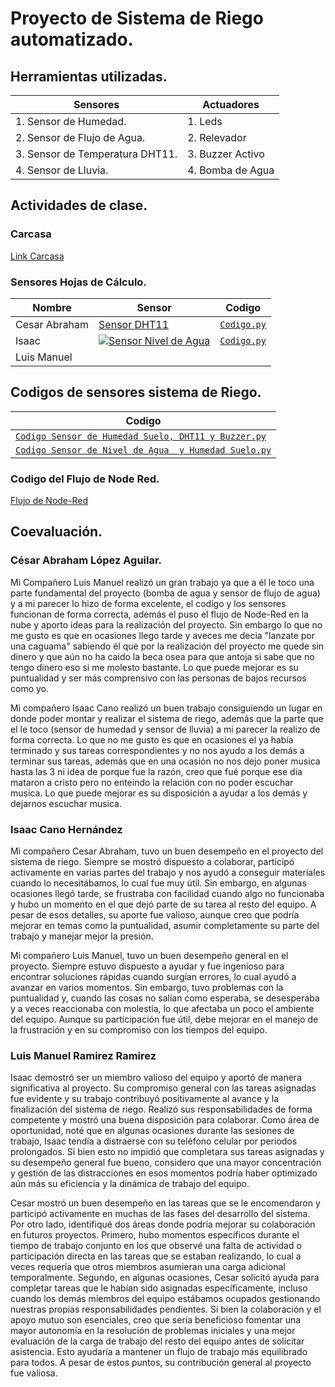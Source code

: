 # Proyecto de Sistema de Riego automatizado.

## Herramientas utilizadas. 
|**Sensores**|**Actuadores**|
|--|--|
|1. Sensor de Humedad.|1. Leds|
|2. Sensor de Flujo de Agua.|2. Relevador|
|3. Sensor de Temperatura DHT11.|3. Buzzer Activo|
|4. Sensor de Lluvia.|4. Bomba de Agua|

## Actividades de clase.

### Carcasa

[Link Carcasa](https://www.tinkercad.com/things/ejPxAvtqroV-frantic-jofo/edit?returnTo=https%3A%2F%2Fwww.tinkercad.com%2Fdashboard)

### Sensores Hojas de Cálculo.
|**Nombre**|**Sensor**|**Codigo**|
|--|--|--|
|Cesar Abraham|[Sensor DHT11](https://drive.google.com/file/d/1WExeR7v4lGsBS89xV08NBe9lGUByHLjx/view?usp=sharing)|[`Codigo.py`](/CodigoActividadesClase/TemperaturaHojaDeCalculo.py)|
|Isaac|[![`Sensor Nivel de Agua`](https://drive.google.com/file/d/1llpEefqhAhDUOVI9CU5XQdxaRRH--hib/view?usp=drive_link)](https://drive.google.com/file/d/1llpEefqhAhDUOVI9CU5XQdxaRRH--hib/view?usp=drive_link)|[`Codigo.py`](/CodigoActividadesClase/SensorNivelAgua.py)|
|Luis Manuel|||

## Codigos de sensores sistema de Riego.
|**Codigo**|
|--|
|[`Codigo Sensor de Humedad Suelo, DHT11 y Buzzer.py`](/CodigoSistemaRiego/CodigoFinalDHT11_Humedad_Buzzer.py)|
|[`Codigo Sensor de Nivel de Agua  y Humedad Suelo.py`](/CodigoSistemaRiego/SensorHumedadYNivelAgua.py)|

### Codigo del Flujo de Node Red.

[Flujo de Node-Red](/CodigoFlujoNodeRed/flujo)

## Coevaluación.

### César Abraham López Aguilar.

Mi Compañero Luis Manuel realizó un gran trabajo ya que a él le toco una parte fundamental del proyecto (bomba de agua y sensor de flujo de agua) y a mi parecer lo hizo de forma excelente, el codigo y los sensores funcionan de forma correcta, además el puso el flujo de Node-Red en la nube y aporto ideas para la realización del proyecto. Sin embargo lo que no me gusto es que en ocasiones llego tarde y aveces me decia "lanzate por una caguama" sabiendo él que por la realización del proyecto me quede sin dinero y que aún no ha caido la beca osea para que antoja si sabe que no tengo dinero eso si me molesto bastante. Lo que puede mejorar es su puntualidad y ser más comprensivo con las personas de bajos recursos como yo.

Mi compañero Isaac Cano realizó un buen trabajo consiguiendo un lugar en donde poder montar y realizar el sistema de riego, además que la parte que el le toco (sensor de humedad y sensor de lluvia) a mi parecer la realizo de forma correcta. Lo que no me gusto es que en ocasiones el ya había terminado y sus tareas correspondientes y no nos ayudo a los demás a terminar sus tareas, además que en una ocasión no nos dejo poner musica hasta las 3 ni idea de porque fue la razón, creo que fué porque ese dia mataron a cristo pero no enteindo la relación con no poder escuchar musica. Lo que puede mejorar es su disposición a ayudar a los demás y dejarnos escuchar musica.

### Isaac Cano Hernández

Mi compañero Cesar Abraham, tuvo un buen desempeño en el proyecto del sistema de riego. Siempre se mostró dispuesto a colaborar, participó activamente en varias partes del trabajo y nos ayudó a conseguir materiales cuando lo necesitábamos, lo cual fue muy útil. Sin embargo, en algunas ocasiones llegó tarde, se frustraba con facilidad cuando algo no funcionaba y hubo un momento en el que dejó parte de su tarea al resto del equipo. A pesar de esos detalles, su aporte fue valioso, aunque creo que podría mejorar en temas como la puntualidad, asumir completamente su parte del trabajo y manejar mejor la presión.

Mi compañero Luis Manuel, tuvo un buen desempeño general en el proyecto. Siempre estuvo dispuesto a ayudar y fue ingenioso para encontrar soluciones rápidas cuando surgían errores, lo cual ayudó a avanzar en varios momentos. Sin embargo, tuvo problemas con la puntualidad y, cuando las cosas no salían como esperaba, se desesperaba y a veces reaccionaba con molestia, lo que afectaba un poco el ambiente del equipo. Aunque su participación fue útil, debe mejorar en el manejo de la frustración y en su compromiso con los tiempos del equipo.

### Luis Manuel Ramirez Ramirez

Isaac demostró ser un miembro valioso del equipo y aportó de manera significativa al proyecto. Su compromiso general con las tareas asignadas fue evidente y su trabajo contribuyó positivamente al avance y la finalización del sistema de riego. Realizó sus responsabilidades de forma competente y mostró una buena disposición para colaborar. Como área de oportunidad, noté que en algunas ocasiones durante las sesiones de trabajo, Isaac tendía a distraerse con su teléfono celular por periodos prolongados. Si bien esto no impidió que completara sus tareas asignadas y su desempeño general fue bueno, considero que una mayor concentración y gestión de las distracciones en esos momentos podría haber optimizado aún más su eficiencia y la dinámica de trabajo del equipo. 

Cesar mostró un buen desempeño en las tareas que se le encomendaron y participó activamente en muchas de las fases del desarrollo del sistema. Por otro lado, identifiqué dos áreas donde podría mejorar su colaboración en futuros proyectos. Primero, hubo momentos específicos durante el tiempo de trabajo conjunto en los que observé una falta de actividad o participación directa en las tareas que se estaban realizando, lo cual a veces requería que otros miembros asumieran una carga adicional temporalmente. Segundo, en algunas ocasiones, Cesar solicitó ayuda para completar tareas que le habían sido asignadas específicamente, incluso cuando los demás miembros del equipo estábamos ocupados gestionando nuestras propias responsabilidades pendientes. Si bien la colaboración y el apoyo mutuo son esenciales, creo que sería beneficioso fomentar una mayor autonomía en la resolución de problemas iniciales y una mejor evaluación de la carga de trabajo del resto del equipo antes de solicitar asistencia. Esto ayudaría a mantener un flujo de trabajo más equilibrado para todos. A pesar de estos puntos, su contribución general al proyecto fue valiosa.
